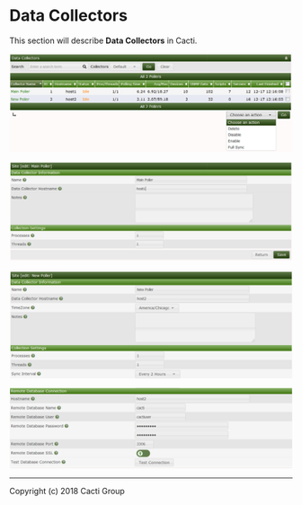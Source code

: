 # Data Collectors

This section will describe **Data Collectors** in Cacti.

![Data Collectors](images/data-collectors.png)

![Data Collectors Edit Main](images/data-collectors-edit-main.png)

![Data Collectors Edit Remote](images/data-collectors-edit-remote1.png)

![Data Collectors Edit Remote Connection Test](images/data-collectors-edit-remote2.png)

---
Copyright (c) 2018 Cacti Group

